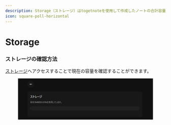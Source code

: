 ```yaml
---
description: Storage（ストレージ）はtogetnoteを使用して作成したノートの合計容量を表示させる画面、機能のことを指します。
icon: square-poll-horizontal
---
```


# Storage

### ストレージの確認方法

[ストレージ](https://tn.piennu777.jp/settings/storage/)へアクセスすることで現在の容量を確認することができます。

<figure><img src="../../.gitbook/assets/screenshot.1728226304.jpg" alt=""><figcaption></figcaption></figure>

